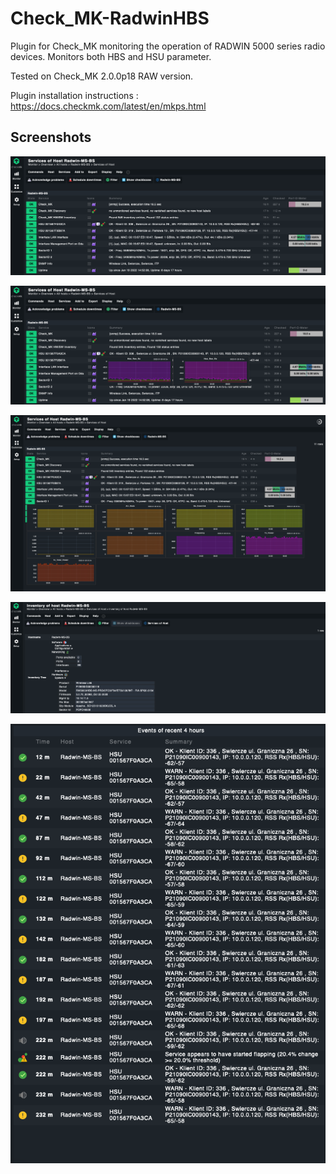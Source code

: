 # Check_MK-RadwinHBS

Plugin for Check_MK monitoring the operation of RADWIN 5000 series radio devices.
Monitors both HBS and HSU parameter.

Tested on Check_MK 2.0.0p18 RAW version.

Plugin installation instructions : https://docs.checkmk.com/latest/en/mkps.html


## Screenshots

![Screenshot 1](https://github.com/WojRep/Check_MK-RadwinHBS/blob/master/.html/Check_MK-RadwinHBS-1.png?raw=true)

![Screenshot 2](https://github.com/WojRep/Check_MK-RadwinHBS/blob/master/.html/Check_MK-RadwinHBS-2.png?raw=true)

![Screenshot 3](https://github.com/WojRep/Check_MK-RadwinHBS/blob/master/.html/Check_MK-RadwinHBS-3.png?raw=true)

![Screenshot 4](https://github.com/WojRep/Check_MK-RadwinHBS/blob/master/.html/Check_MK-RadwinHBS-4.png?raw=true)

![Screenshot 5](https://github.com/WojRep/Check_MK-RadwinHBS/blob/master/.html/Check_MK-RadwinHBS-5.png?raw=true)
